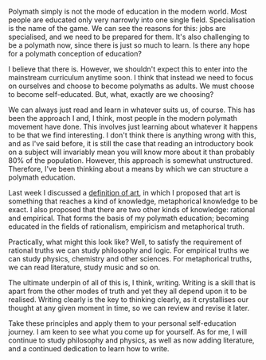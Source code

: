 Polymath simply is not the mode of education in the modern world. Most people are educated only very narrowly into one single field. Specialisation is the name of the game. We can see the reasons for this: jobs are specialised, and we need to be prepared for them. It's also challenging to be a polymath now, since there is just so much to learn. Is there any hope for a polymath conception of education?

I believe that there is. However, we shouldn't expect this to enter into the mainstream curriculum anytime soon. I think that instead we need to focus on ourselves and choose to become polymaths as adults. We must choose to become self-educated. But, what, exactly are we choosing?

We can always just read and learn in whatever suits us, of course. This has been the approach I and, I think, most people in the modern polymath movement have done. This involves just learning about whatever it happens to be that we find interesting. I don't think there is anything wrong with this, and as I've said before, it is still the case that reading an introductory book on a subject will invariably mean you will know more about it than probably 80% of the population. However, this approach is somewhat unstructured. Therefore, I've been thinking about a means by which we can structure a polymath education.

Last week I discussed a [definition of art](/blog/2021-09-04/towards-a-definition-of-art), in which I proposed that art is something that reaches a kind of knowledge, metaphorical knowledge to be exact. I also proposed that there are two other kinds of knowledge: rational and empirical. That forms the basis of my polymath education; becoming educated in the fields of rationalism, empiricism and metaphorical truth.

Practically, what might this look like? Well, to satisfy the requirement of rational truths we can study philosophy and logic. For empirical truths we can study physics, chemistry and other sciences. For metaphorical truths, we can read literature, study music and so on.

The ultimate underpin of all of this is, I think, writing. Writing is a skill that is apart from the other modes of truth and yet they all depend upon it to be realised. Writing clearly is the key to thinking clearly, as it crystallises our thought at any given moment in time, so we can review and revise it later.

Take these principles and apply them to your personal self-education journey. I am keen to see what you come up for yourself. As for me, I will continue to study philosophy and physics, as well as now adding literature, and a continued dedication to learn how to write.